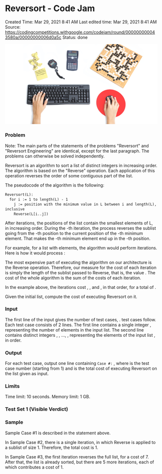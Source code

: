 # Reversort - Code Jam

Created Time: Mar 29, 2021 8:41 AM
Last edited time: Mar 29, 2021 8:41 AM
Source: https://codingcompetitions.withgoogle.com/codejam/round/000000000043580a/00000000006d0a5c
Status: done

![codejam-fb.jpg](problems/Reversort%20-%20Code%20Jam%20445bf3512d9d422b81f76007baa55318/codejam-fb.jpg)

### Problem

Note: The main parts of the statements of the problems "Reversort" and "Reversort Engineering" are identical, except for the last paragraph. The problems can otherwise be solved independently.

Reversort is an algorithm to sort a list of distinct integers in increasing order. The algorithm is based on the "Reverse" operation. Each application of this operation reverses the order of some contiguous part of the list.

The pseudocode of the algorithm is the following:

```
Reversort(L):
  for i := 1 to length(L) - 1
    j := position with the minimum value in L between i and length(L), inclusive
    Reverse(L[i..j])

```

After  iterations, the positions  of the list contain the  smallest elements of L, in increasing order. During the -th iteration, the process reverses the sublist going from the -th position to the current position of the -th minimum element. That makes the -th minimum element end up in the -th position.

For example, for a list with  elements, the algorithm would perform  iterations. Here is how it would process :

The most expensive part of executing the algorithm on our architecture is the Reverse operation. Therefore, our measure for the cost of each iteration is simply the length of the sublist passed to Reverse, that is, the value . The cost of the whole algorithm is the sum of the costs of each iteration.

In the example above, the iterations cost , , and , in that order, for a total of .

Given the initial list, compute the cost of executing Reversort on it.

### Input

The first line of the input gives the number of test cases, .  test cases follow. Each test case consists of 2 lines. The first line contains a single integer , representing the number of elements in the input list. The second line contains  distinct integers , , ..., , representing the elements of the input list , in order.

### Output

For each test case, output one line containing `Case #:` , where  is the test case number (starting from 1) and  is the total cost of executing Reversort on the list given as input.

### Limits

Time limit: 10 seconds.
 Memory limit: 1 GB.

### Test Set 1 (Visible Verdict)

### Sample

Sample Case #1 is described in the statement above.

In Sample Case #2, there is a single iteration, in which Reverse is applied to a sublist of size 1. Therefore, the total cost is 1.

In Sample Case #3, the first iteration reverses the full list, for a cost of 7. After that, the list is already sorted, but there are 5 more iterations, each of which contributes a cost of 1.